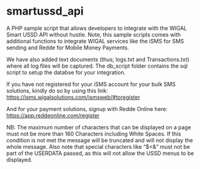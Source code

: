 # smartussd_api
A PHP sample script that allows developers to integrate with the WIGAL Smart USSD API without hustle. Note, this sample scripts comes with additional functions to integrate WIGAL services like the iSMS for SMS sending and Redde for Mobile Money Payments.

We have also added text documents (thus; logs.txt and Transactions.txt) where all log files will be captured. The db_script folder contains the sql script to setup the databse for your integration.

If you have not registered for your iSMS account for your bulk SMS solutions, kindly do so by using this link: https://isms.wigalsolutions.com/ismsweb/#toregister

And for your payment solutions, signup with Redde Online here: https://app.reddeonline.com/register

NB: The maximum number of characters that can be displayed on a page must not be more than 160 Characters including White Spaces. If this condition is not met the message will be truncated and will not display the whole message.
Also note that special characters like “$<&” must not be part of the USERDATA passed, as this will not allow the USSD menus to be displayed.

